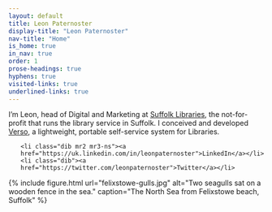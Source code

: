 ```yaml
---
layout: default
title: Leon Paternoster
display-title: "Leon Paternoster"
nav-title: "Home"
is_home: true
in_nav: true
order: 1
prose-headings: true
hyphens: true
visited-links: true
underlined-links: true
---
```


<p class="c-wrapper center">I’m Leon, head of Digital and Marketing at <a href="https://www.suffolklibraries.co.uk">Suffolk Libraries</a>, the not-for-profit that runs the library service in Suffolk. I conceived and developed <a href="https://dootrix.com/verso">Verso</a>, a lightweight, portable self-service system for Libraries.</p>

<ul class="list pa0 tc">

    <li class="dib mr2 mr3-ns"><a href="https://uk.linkedin.com/in/leonpaternoster">LinkedIn</a></li>
    <li class="dib"><a href="https://twitter.com/leonpaternoster">Twitter</a></li>

</ul>

{% include figure.html url="felixstowe-gulls.jpg" alt="Two seagulls sat on a wooden fence in the sea." caption="The North Sea from Felixstowe beach, Suffolk" %}

